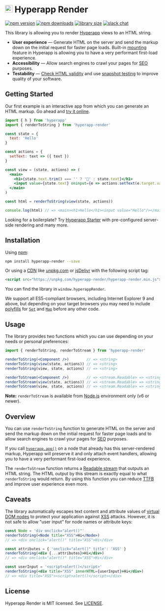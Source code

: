 # <img height="24" src="https://cdn.rawgit.com/kriasoft/hyperapp-render/master/logo.svg"> Hyperapp Render

[![npm version](https://img.shields.io/npm/v/hyperapp-render.svg)](https://www.npmjs.com/package/hyperapp-render)
[![npm downloads](https://img.shields.io/npm/dw/hyperapp-render.svg)](https://www.npmjs.com/package/hyperapp-render)
[![library size](https://img.shields.io/bundlephobia/minzip/hyperapp-render.svg)](https://bundlephobia.com/result?p=hyperapp-render)
[![slack chat](https://hyperappjs.herokuapp.com/badge.svg)](https://hyperappjs.herokuapp.com 'Join us')

This library is allowing you to render
[Hyperapp](https://github.com/hyperapp/hyperapp) views to an HTML string.

- **User experience** — Generate HTML on the server and send the markup
  down on the initial request for faster page loads. Built-in
  [mounting](https://github.com/hyperapp/hyperapp/tree/1.2.9#mounting)
  feature in Hyperapp is allowing you to have a very performant first-load experience.
- **Accessibility** — Allow search engines to crawl your pages for
  [SEO](https://en.wikipedia.org/wiki/Search_engine_optimization) purposes.
- **Testability** — [Check HTML validity](https://en.wikipedia.org/wiki/Validator) and use
  [snapshot testing](https://jestjs.io/docs/en/snapshot-testing.html)
  to improve quality of your software.

## Getting Started

Our first example is an interactive app from which you can generate an HTML markup.
Go ahead and [try it online](https://codepen.io/frenzzy/pen/zpmRQY/left/?editors=0010).

```jsx
import { h } from 'hyperapp'
import { renderToString } from 'hyperapp-render'

const state = {
  text: 'Hello'
}

const actions = {
  setText: text => ({ text })
}

const view = (state, actions) => (
  <main>
    <h1>{state.text.trim() === '' ? '👋' : state.text}</h1>
    <input value={state.text} oninput={e => actions.setText(e.target.value)} />
  </main>
)

const html = renderToString(view(state, actions))

console.log(html) // => <main><h1>Hello</h1><input value="Hello"/></main>
```

Looking for a boilerplate?
Try [Hyperapp Starter](https://github.com/kriasoft/hyperapp-starter)
with pre-configured server-side rendering and many more.

## Installation

Using [npm](https://www.npmjs.com/package/hyperapp-render):

```bash
npm install hyperapp-render --save
```

Or using a [CDN](https://en.wikipedia.org/wiki/Content_delivery_network) like
[unpkg.com](https://unpkg.com/hyperapp-render/hyperapp-render.min.js) or
[jsDelivr](https://cdn.jsdelivr.net/npm/hyperapp-render/hyperapp-render.min.js)
with the following script tag:

```html
<script src="https://unpkg.com/hyperapp-render/hyperapp-render.min.js"></script>
```

You can find the library in `window.hyperappRender`.

We support all ES5-compliant browsers, including Internet Explorer 9 and above,
but depending on your target browsers you may need to include
[polyfills](<https://en.wikipedia.org/wiki/Polyfill_(programming)>) for
[`Set`](https://developer.mozilla.org/en-US/docs/Web/JavaScript/Reference/Global_Objects/Set) and
[`Map`](https://developer.mozilla.org/en-US/docs/Web/JavaScript/Reference/Global_Objects/Map)
before any other code.

## Usage

The library provides two functions
which you can use depending on your needs or personal preferences:

```jsx
import { renderToString, renderToStream } from 'hyperapp-render'

renderToString(<Component />)        // => <string>
renderToString(view(state, actions)) // => <string>
renderToString(view, state, actions) // => <string>

renderToStream(<Component />)        // => <stream.Readable> => <string>
renderToStream(view(state, actions)) // => <stream.Readable> => <string>
renderToStream(view, state, actions) // => <stream.Readable> => <string>
```

**Note:** `renderToStream` is available from
[Node.js](https://nodejs.org/en/) environment only (v6 or newer).

## Overview

You can use `renderToString` function to generate HTML on the server
and send the markup down on the initial request for faster page loads
and to allow search engines to crawl your pages for
[SEO](https://en.wikipedia.org/wiki/Search_engine_optimization) purposes.

If you call [`hyperapp.app()`](https://github.com/hyperapp/hyperapp/tree/1.2.9#mounting)
on a node that already has this server-rendered markup,
Hyperapp will preserve it and only attach event handlers, allowing you
to have a very performant first-load experience.

The `renderToStream` function returns a
[Readable stream](https://nodejs.org/api/stream.html#stream_readable_streams)
that outputs an HTML string.
The HTML output by this stream is exactly equal to what `renderToString` would return.
By using this function you can reduce [TTFB](https://en.wikipedia.org/wiki/Time_to_first_byte)
and improve user experience even more.

## Caveats

The library automatically escapes text content and attribute values
of [virtual DOM nodes](https://github.com/hyperapp/hyperapp/tree/1.2.9#view)
to protect your application against
[XSS](https://en.wikipedia.org/wiki/Cross-site_scripting) attacks.
However, it is not safe to allow "user input" for node names or attribute keys:

```jsx
const Node = 'div onclick="alert()"'
renderToString(<Node title="XSS">Hi</Node>)
// => <div onclick="alert()" title="XSS">Hi</div>

const attributes = { 'onclick="alert()" title': 'XSS' }
renderToString(<div {...attributes}>Hi</div>)
// => <div onclick="alert()" title="XSS">Hi</div>

const userInput = '<script>alert()</script>'
renderToString(<div title="XSS" innerHTML={userInput}>Hi</div>)
// => <div title="XSS"><script>alert()</script></div>
```

## License

Hyperapp Render is MIT licensed.
See [LICENSE](https://github.com/kriasoft/hyperapp-render/blob/master/LICENSE.md).

